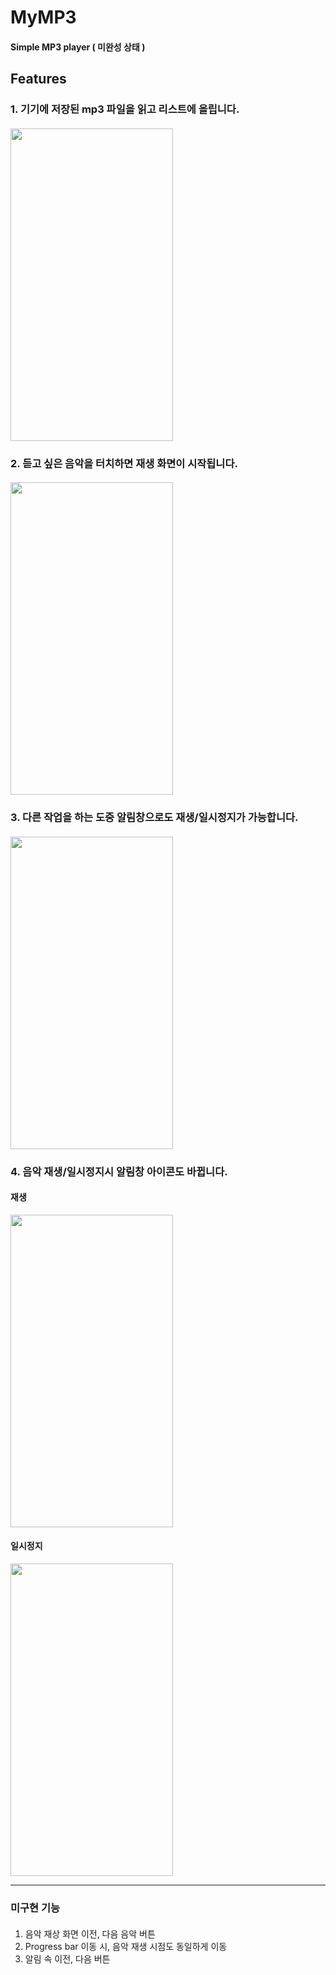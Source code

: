 # MyMP3
#### Simple MP3 player ( 미완성 상태 )
#### 
## Features
### 1. 기기에 저장된 mp3 파일을 읽고 리스트에 올립니다.
#### 
#### 
<img src="https://user-images.githubusercontent.com/74638588/147723587-fbf8c8a2-307c-4bde-a2c8-338493a5fa75.png" width="260" height="500">

### 2. 듣고 싶은 음악을 터치하면 재생 화면이 시작됩니다.
#### 
#### 
<img src="https://user-images.githubusercontent.com/74638588/147724206-26a2f4fa-06ba-4cac-972a-2376fa162fed.png" width="260" height="500">

### 3. 다른 작업을 하는 도중 알림창으로도 재생/일시정지가 가능합니다.
#### 
#### 
<img src="https://user-images.githubusercontent.com/74638588/147724955-2a752e83-4045-492b-886f-8b08a92927bf.png" width="260" height="500">

### 4. 음악 재생/일시정지시 알림창 아이콘도 바뀝니다.
#### 
#### 
#### 재생
<img src="https://user-images.githubusercontent.com/74638588/147725359-9c421501-d27d-46cc-ab01-6a7f9e91e075.png" width="260" height="500">

#### 일시정지
<img src="https://user-images.githubusercontent.com/74638588/147725685-e15cc54f-d89f-4b06-a191-1f70379f5bf7.png" width="260" height="500">

* * *

### 미구현 기능
#### 
1. 음악 재상 화면 이전, 다음 음악 버튼
2. Progress bar 이동 시, 음악 재생 시점도 동일하게 이동
3. 알림 속 이전, 다음 버튼
